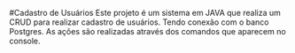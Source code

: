 #Cadastro de Usuários
Este projeto é um sistema em JAVA que realiza um CRUD para realizar cadastro de usuários. Tendo conexão com o banco Postgres.
As ações são realizadas através dos comandos que aparecem no console.